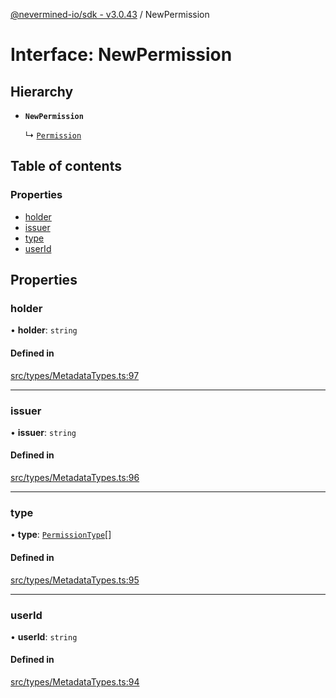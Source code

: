 [@nevermined-io/sdk - v3.0.43](../code-reference.md) / NewPermission

# Interface: NewPermission

## Hierarchy

- **`NewPermission`**

  ↳ [`Permission`](Permission.md)

## Table of contents

### Properties

- [holder](NewPermission.md#holder)
- [issuer](NewPermission.md#issuer)
- [type](NewPermission.md#type)
- [userId](NewPermission.md#userid)

## Properties

### holder

• **holder**: `string`

#### Defined in

[src/types/MetadataTypes.ts:97](https://github.com/nevermined-io/sdk-js/blob/356dfb328fcf7cee010b48756ca205b2a854f0f8/src/types/MetadataTypes.ts#L97)

---

### issuer

• **issuer**: `string`

#### Defined in

[src/types/MetadataTypes.ts:96](https://github.com/nevermined-io/sdk-js/blob/356dfb328fcf7cee010b48756ca205b2a854f0f8/src/types/MetadataTypes.ts#L96)

---

### type

• **type**: [`PermissionType`](../enums/PermissionType.md)[]

#### Defined in

[src/types/MetadataTypes.ts:95](https://github.com/nevermined-io/sdk-js/blob/356dfb328fcf7cee010b48756ca205b2a854f0f8/src/types/MetadataTypes.ts#L95)

---

### userId

• **userId**: `string`

#### Defined in

[src/types/MetadataTypes.ts:94](https://github.com/nevermined-io/sdk-js/blob/356dfb328fcf7cee010b48756ca205b2a854f0f8/src/types/MetadataTypes.ts#L94)
